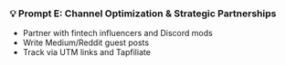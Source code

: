 ### 💡 Prompt E: Channel Optimization & Strategic Partnerships
- Partner with fintech influencers and Discord mods
- Write Medium/Reddit guest posts
- Track via UTM links and Tapfiliate